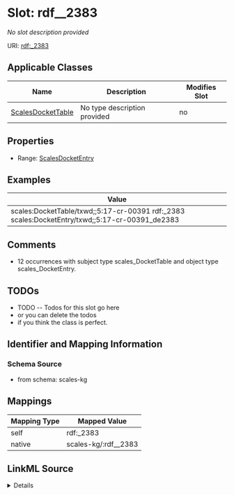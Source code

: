

# Slot: rdf__2383


_No slot description provided_





URI: [rdf:_2383](http://www.w3.org/1999/02/22-rdf-syntax-ns#_2383)



<!-- no inheritance hierarchy -->





## Applicable Classes

| Name | Description | Modifies Slot |
| --- | --- | --- |
| [ScalesDocketTable](../classes/ScalesDocketTable.md) | No type description provided |  no  |







## Properties

* Range: [ScalesDocketEntry](../classes/ScalesDocketEntry.md)






## Examples

| Value |
| --- |
| scales:DocketTable/txwd;;5:17-cr-00391 rdf:_2383 scales:DocketEntry/txwd;;5:17-cr-00391_de2383 |

## Comments

* 12 occurrences with subject type scales_DocketTable and object type scales_DocketEntry.

## TODOs

* TODO -- Todos for this slot go here
* or you can delete the todos
* if you think the class is perfect.

## Identifier and Mapping Information







### Schema Source


* from schema: scales-kg




## Mappings

| Mapping Type | Mapped Value |
| ---  | ---  |
| self | rdf:_2383 |
| native | scales-kg/:rdf__2383 |




## LinkML Source

<details>
```yaml
name: rdf__2383
description: No slot description provided
todos:
- TODO -- Todos for this slot go here
- or you can delete the todos
- if you think the class is perfect.
comments:
- 12 occurrences with subject type scales_DocketTable and object type scales_DocketEntry.
examples:
- value: scales:DocketTable/txwd;;5:17-cr-00391 rdf:_2383 scales:DocketEntry/txwd;;5:17-cr-00391_de2383
from_schema: scales-kg
rank: 1000
slot_uri: rdf:_2383
alias: rdf__2383
domain_of:
- scales_DocketTable
range: scales_DocketEntry

```
</details>